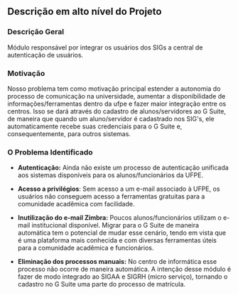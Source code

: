 ## Descrição em alto nível do Projeto

### Descrição Geral
Módulo responsável por integrar os usuários dos SIGs a central de
autenticação de usuários.

### Motivação
Nosso problema tem como motivação principal estender a autonomia do
processo de comunicação na universidade, aumentar a disponibilidade de
informações/ferramentas dentro da ufpe e fazer maior integração entre os centros. Isso se dará através do cadastro de alunos/servidores ao G Suite, de maneira que quando um aluno/servidor é cadastrado nos SIG's, ele automaticamente recebe suas credenciais para o G Suite e, consequentemente, para outros sistemas.

### O Problema Identificado
- **Autenticação:** Ainda não existe um processo de autenticação unificada aos sistemas disponíveis para os alunos/funcionários da UFPE.

- **Acesso a privilégios**: Sem acesso a um e-mail associado à UFPE, os usuários não conseguem acesso a ferramentas gratuitas para a comunidade acadêmica com facilidade.

- **Inutilização do e-mail Zimbra:** Poucos alunos/funcionários utilizam o e-mail institucional disponível. Migrar para o G Suite de maneira automática tem o potencial de mudar esse cenário, tendo em vista que é uma plataforma mais conhecida e com diversas ferramentas úteis para a comunidade acadêmica e funcionários.

- **Eliminação dos processos manuais:** No centro de informática esse processo não ocorre de maneira automática. A intenção desse módulo é fazer de modo integrado ao SIGAA e SIGRH (micro serviço), tornando o cadastro no G Suite uma parte do processo de matrícula.
